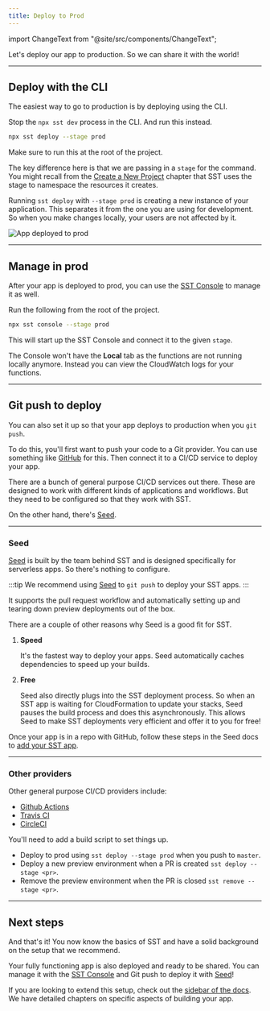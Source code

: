 ```yaml
---
title: Deploy to Prod
---
```


import ChangeText from "@site/src/components/ChangeText";

Let's deploy our app to production. So we can share it with the world!

---

## Deploy with the CLI

The easiest way to go to production is by deploying using the CLI.

<ChangeText>

Stop the `npx sst dev` process in the CLI. And run this instead.

</ChangeText>

```bash
npx sst deploy --stage prod
```

Make sure to run this at the root of the project.

The key difference here is that we are passing in a `stage` for the command. You might recall from the [Create a New Project](create-a-new-project.md#start-live-lambda-dev) chapter that SST uses the stage to namespace the resources it creates.

Running `sst deploy` with `--stage prod` is creating a new instance of your application. This separates it from the one you are using for development. So when you make changes locally, your users are not affected by it.

![App deployed to prod](/img/deploy-to-prod/app-deployed-to-prod.png)

---

## Manage in prod

After your app is deployed to prod, you can use the [SST Console](../console.md) to manage it as well.

Run the following from the root of the project.

```bash
npx sst console --stage prod
```

This will start up the SST Console and connect it to the given `stage`.

The Console won't have the **Local** tab as the functions are not running locally anymore. Instead you can view the CloudWatch logs for your functions.

---

## Git push to deploy

You can also set it up so that your app deploys to production when you `git push`.

To do this, you'll first want to push your code to a Git provider. You can use something like [GitHub](https://github.com) for this. Then connect it to a CI/CD service to deploy your app.

There are a bunch of general purpose CI/CD services out there. These are designed to work with different kinds of applications and workflows. But they need to be configured so that they work with SST.

On the other hand, there's [Seed](https://seed.run).

---

### Seed

[Seed](https://seed.run) is built by the team behind SST and is designed specifically for serverless apps. So there's nothing to configure.

:::tip
We recommend using [Seed](https://seed.run) to `git push` to deploy your SST apps.
:::

It supports the pull request workflow and automatically setting up and tearing down preview deployments out of the box.

There are a couple of other reasons why Seed is a good fit for SST.

1. **Speed**

   It's the fastest way to deploy your apps. Seed automatically caches dependencies to speed up your builds.

2. **Free**

   Seed also directly plugs into the SST deployment process. So when an SST app is waiting for CloudFormation to update your stacks, Seed pauses the build process and does this asynchronously. This allows Seed to make SST deployments very efficient and offer it to you for free!

Once your app is in a repo with GitHub, follow these steps in the Seed docs to [add your SST app](https://seed.run/docs/adding-a-cdk-app).

---

### Other providers

Other general purpose CI/CD providers include:

- [Github Actions](https://github.com/features/actions)
- [Travis CI](https://www.travis-ci.com)
- [CircleCI](https://circleci.com)

You'll need to add a build script to set things up.

- Deploy to prod using `sst deploy --stage prod` when you push to `master`.
- Deploy a new preview environment when a PR is created `sst deploy --stage <pr>`.
- Remove the preview environment when the PR is closed `sst remove --stage <pr>`.

---

## Next steps

And that's it! You now know the basics of SST and have a solid background on the setup that we recommend.

Your fully functioning app is also deployed and ready to be shared. You can manage it with the [SST Console](../console.md) and Git push to deploy it with [Seed](https://seed.run)!

If you are looking to extend this setup, check out the [sidebar of the docs](/). We have detailed chapters on specific aspects of building your app.
